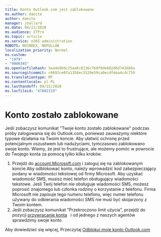 ```yaml
---
title: Konto Outlook.com jest zablokowane
ms.author: daeite
author: daeite
manager: joallard
ms.date: 04/21/2020
ms.audience: ITPro
ms.topic: article
ms.service: o365-administration
ROBOTS: NOINDEX, NOFOLLOW
localization_priority: Normal
ms.custom:
- "1979"
- "9000345"
ms.openlocfilehash: 5ea4e9b9c25aa6c8136c7b8f9de682d6d741688a
ms.sourcegitcommit: c6692ce0fa1358ec3529e59ca0ecdfdea4cdc759
ms.translationtype: MT
ms.contentlocale: pl-PL
ms.lasthandoff: 09/15/2020
ms.locfileid: "47802319"
---
```

# <a name="account-locked"></a>Konto zostało zablokowane

Jeśli zobaczysz komunikat "Twoje konto zostało zablokowane" podczas próby zalogowania się do Outlook.com, ponieważ zauważymy niektóre typowe działania na Twoim koncie. Aby ułatwić ochronę przed potencjalnym oszustwem lub nadużyciami, tymczasowo zablokowano swoje konto. Wiemy, że jest to frustrujące, ale możemy pomóc w powrocie do Twojego konta za pomocą tylko kilku kroków.

1. Przejdź do [account.Microsoft.com](https://go.microsoft.com/fwlink/?linkid=2090484) i zaloguj się na zablokowanym koncie.Aby odblokować konto, należy wprowadzić kod zabezpieczający podany w wiadomości tekstowej od firmy Microsoft. Aby uzyskać wiadomość SMS, musisz mieć telefon obsługujący wiadomości tekstowe. Jeśli Twój telefon nie obsługuje wiadomości SMS, możesz poprosić znajomego lub członka rodziny o korzystanie z telefonu. Firma Microsoft nie zapisuje tego numeru telefonu, więc numer telefonu używany do odbierania wiadomości SMS nie musi być skojarzony z Twoim kontem.
2. Jeśli zobaczysz komunikat "Przekroczono limit użycia", przejdź do pozycji [przywracanie konta](https://go.microsoft.com/fwlink/?linkid=2090483)   i od jednego z naszych agentów sprawdzimy swoje konto.

Aby dowiedzieć się więcej, Przeczytaj [Odblokuj moje konto Outlook.com](https://support.office.com/article/f4ad2701-d166-4d8b-8a6a-9af2a1f8a4c4?wt.mc_id=Office_Outlook_com_Alchemy) 